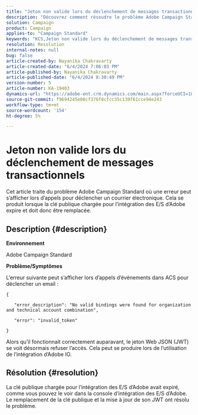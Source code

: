 ```yaml
---
title: "Jeton non valide lors du déclenchement de messages transactionnels"
description: "Découvrez comment résoudre le problème Adobe Campaign Standard où l’accès au jeton Web JSON est refusé."
solution: Campaign
product: Campaign
applies-to: "Campaign Standard"
keywords: "KCS,Jeton non valide lors du déclenchement de messages transactionnels"
resolution: Resolution
internal-notes: null
bug: false
article-created-by: Nayanika Chakravarty
article-created-date: "6/4/2024 7:06:03 PM"
article-published-by: Nayanika Chakravarty
article-published-date: "6/4/2024 8:30:49 PM"
version-number: 5
article-number: KA-19403
dynamics-url: "https://adobe-ent.crm.dynamics.com/main.aspx?forceUCI=1&pagetype=entityrecord&etn=knowledgearticle&id=a7b9147c-a522-ef11-840a-002248092444"
source-git-commit: f9694245e08cf376f8cfcc35c139f61cce94e243
workflow-type: tm+mt
source-wordcount: '154'
ht-degree: 5%

---
```


# Jeton non valide lors du déclenchement de messages transactionnels


Cet article traite du problème Adobe Campaign Standard où une erreur peut s’afficher lors d’appels pour déclencher un courrier électronique. Cela se produit lorsque la clé publique chargée pour l’intégration des E/S d’Adobe expire et doit donc être remplacée.

## Description {#description}


<b>Environnement</b>

Adobe Campaign Standard

<b>Problème/Symptômes</b>

L’erreur suivante peut s’afficher lors d’appels d’événements dans ACS pour déclencher un email :






```
{

   "error_description": "No valid bindings were found for organization and technical account combination",

   "error": "invalid_token"

}
```






Alors qu’il fonctionnait correctement auparavant, le jeton Web JSON (JWT) se voit désormais refuser l’accès. Cela peut se produire lors de l’utilisation de l’intégration d’Adobe IO.


## Résolution {#resolution}


La clé publique chargée pour l’intégration des E/S d’Adobe avait expiré, comme vous pouvez le voir dans la console d’intégration des E/S d’Adobe. Le remplacement de la clé publique et la mise à jour de son JWT ont résolu le problème.
